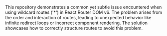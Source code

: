 This repository demonstrates a common yet subtle issue encountered when using wildcard routes ('*') in React Router DOM v6.  The problem arises from the order and interaction of routes, leading to unexpected behavior like infinite redirect loops or incorrect component rendering. The solution showcases how to correctly structure routes to avoid this problem.